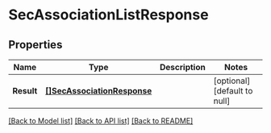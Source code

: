 # SecAssociationListResponse

## Properties
Name | Type | Description | Notes
------------ | ------------- | ------------- | -------------
**Result** | [**[]SecAssociationResponse**](SecAssociation-response.md) |  | [optional] [default to null]

[[Back to Model list]](../README.md#documentation-for-models) [[Back to API list]](../README.md#documentation-for-api-endpoints) [[Back to README]](../README.md)


